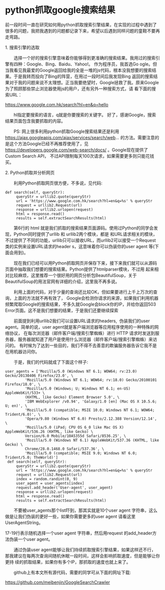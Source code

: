 # python抓取google搜索结果

前一段时间一直在研究如何用python抓取搜索引擎结果，在实现的过程中遇到了很多的问题，我把我遇到的问题都记录下来，希望以后遇到同样问题的童鞋不要再走弯路。

1\. 搜索引擎的选取

　　选择一个好的搜索引擎意味着你能够得到更准确的搜索结果。我用过的搜索引擎有四种：Google、Bing、Baidu、Yahoo!。 作为程序员，我首选Go
ogle。但当我看见我最爱的Google返回给我的全是一堆的js代码，根本没我想要的搜索结果。于是我转而投向了Bing的阵营，在用过一段时间后我发现Bing
返回的搜索结果对于我的问题来说不太理想。正当我要绝望时，Google拯救了我。原来Google为了照顾那些禁止浏览器使用js的用户，还有另外一种搜索方式，请
看下面的搜索URL：

https://www.google.com.hk/search?hl=en&q=hello

　　hl指定要搜索的语言，q就是你要搜索的关键字。 好了，感谢Google，搜索结果页面包含我要抓取的内容。

　　PS: 网上很多利用python抓取Google搜索结果还是利用
https://ajax.googleapis.com/ajax/services/search/web...
的方法。需要注意的是这个方法Google已经不再推荐使用了，见 https://developers.google.com/web-search/docs/
。Google现在提供了Custom Search API， 不过API限制每天100次请求，如果需要更多则只能花钱买。

2\. Python抓取并分析网页

　　利用Python抓取网页很方便，不多说，见代码:

    
    
    def search(self, queryStr):
         queryStr = urllib2.quote(queryStr)
         url = 'https://www.google.com.hk/search?hl=en&q=%s' % queryStr
         request = urllib2.Request(url)
         response = urllib2.urlopen(request)
         html = response.read()
         results = self.extractSearchResults(html)

  

　　第6行的 html 就是我们抓取的搜索结果页面源码。使用过Python的同学会发现，Python同时提供了urllib 和 urllib2两个模块，都是
和URL请求相关的模块，不过提供了不同的功能，urllib只可以接收URL，而urllib2可以接受一个Request类的实例来设置URL请求的header
s，这意味着你可以伪装你的user agent 等(下面会用到)。

　　现在我们已经可以用Python抓取网页并保存下来，接下来我们就可以从源码页面中抽取我们想要的搜索结果。Python提供了htmlparser模块，不过用
起来相对比较麻烦，这里推荐一个很好用的网页分析包BeautifulSoup，关于BeautifulSoup的用法官网有详细的介绍，这里我不再多说。

　　利用上面的代码，对于少量的查询还比较OK，但如果要进行上千上万次的查询，上面的方法就不再有效了，
Google会检测你请求的来源，如果我们利用机器频繁爬取Google的搜索结果，不多久就Google会block你的IP，并给你返回503
Error页面。这不是我们想要的结果，于是我们还要继续探索

　　前面提到利用urllib2我们可以设置URL请求的headers,  伪装我们的user agent。简单的说，user
agent就是客户端浏览器等应用程序使用的一种特殊的网络协议， 在每次浏览器（邮件客户端/搜索引擎蜘蛛）进行 HTTP
请求时发送到服务器，服务器就知道了用户是使用什么浏览器（邮件客户端/搜索引擎蜘蛛）来访问的。
有时候为了达到一些目的，我们不得不去善意的欺骗服务器告诉它我不是在用机器访问你。

　　于是，我们的代码就成了下面这个样子:

    
    
    user_agents = ['Mozilla/5.0 (Windows NT 6.1; WOW64; rv:23.0) Gecko/20130406 Firefox/23.0', \
             'Mozilla/5.0 (Windows NT 6.1; WOW64; rv:18.0) Gecko/20100101 Firefox/18.0', \
             'Mozilla/5.0 (Windows; U; Windows NT 6.1; en-US) AppleWebKit/533+ \
             (KHTML, like Gecko) Element Browser 5.0', \
             'IBM WebExplorer /v0.94', 'Galaxy/1.0 [en] (Mac OS X 10.5.6; U; en)', \
             'Mozilla/5.0 (compatible; MSIE 10.0; Windows NT 6.1; WOW64; Trident/6.0)', \
             'Opera/9.80 (Windows NT 6.0) Presto/2.12.388 Version/12.14', \
             'Mozilla/5.0 (iPad; CPU OS 6_0 like Mac OS X) AppleWebKit/536.26 (KHTML, like Gecko) \
             Version/6.0 Mobile/10A5355d Safari/8536.25', \
             'Mozilla/5.0 (Windows NT 6.1) AppleWebKit/537.36 (KHTML, like Gecko) \
             Chrome/28.0.1468.0 Safari/537.36', \
             'Mozilla/5.0 (compatible; MSIE 9.0; Windows NT 6.0; Trident/5.0; TheWorld)']
     def search(self, queryStr):
         queryStr = urllib2.quote(queryStr)
         url = 'https://www.google.com.hk/search?hl=en&q=%s' % queryStr
         request = urllib2.Request(url)
         index = random.randint(0, 9)
         user_agent = user_agents[index]
         request.add_header('User-agent', user_agent)
         response = urllib2.urlopen(request)
         html = response.read()
         results = self.extractSearchResults(html)

  

　　不要被user_agents那个list吓到，那其实就是10个user agent 字符串，这么做是让我们伪装的更好一些，如果你需要更多的user
agent 请看这里 UserAgentString。

17-19行表示随机选择一个user agent 字符串，然后用request 的add_header方法伪装一个user agent。

　　通过伪装user agent能够让我们持续抓取搜索引擎结果，如果这样还不行，那我建议在每两次查询间随机休眠一段时间，这样会影响抓取速度，但是能够让你更持
续的抓取结果，如果你有多个IP，那抓取的速度也就上来了。

　　github上有本文所有源代码，需要的同学可从下面的网址下载:

https://github.com/meibenjin/GoogleSearchCrawler

  

